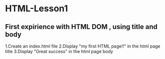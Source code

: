 # HTML-Lesson1
First expirience with HTML DOM , using title and body
-----------------------------------------------------
  1.Create an index.html file
  2.Display "my first HTML page!!" in the html page title
  3.Display "Great success" in the html page body
